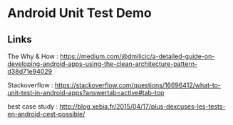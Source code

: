 # Android Unit Test Demo

## Links

The Why & How : 
https://medium.com/@dmilicic/a-detailed-guide-on-developing-android-apps-using-the-clean-architecture-pattern-d38d71e94029

Stackoverflow : 
https://stackoverflow.com/questions/16696412/what-to-unit-test-in-android-apps?answertab=active#tab-top

best case study :
http://blog.xebia.fr/2015/04/17/plus-dexcuses-les-tests-en-android-cest-possible/
